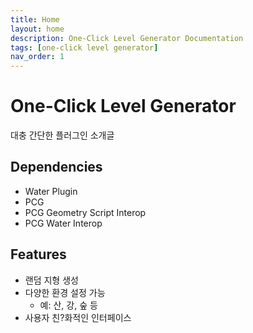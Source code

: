 ```yaml
---
title: Home
layout: home
description: One-Click Level Generator Documentation
tags: [one-click level generator]
nav_order: 1
---
```


# One-Click Level Generator
대충 간단한 플러그인 소개글

## Dependencies
- Water Plugin
- PCG
- PCG Geometry Script Interop
- PCG Water Interop

## Features
- 랜덤 지형 생성
- 다양한 환경 설정 가능
  - 예: 산, 강, 숲 등
- 사용자 친?화적인 인터페이스

